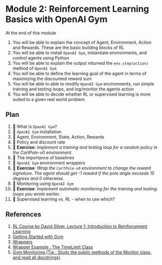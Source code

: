 # Module 2: Reinforcement Learning Basics with OpenAI Gym

At the end of this module

1. You will be able to explain the concept of Agent, Environment, Action and Rewards. These are the basic
building blocks of RL
2. You will be able to install `OpenAI Gym`, instantiate environments, and control agents using Python
3. You will be able to explain the output returned the `env.step(action)` method of `OpenAI Gym`
4. You will be able to define the learning goal of the agent in terms of maximizing the discounted reward sum
5. You will be able to able to modify `OpenAI Gym` environments, run simple training and testing loops, and 
log/monitor the agents action
5. You will be able to decide whether RL or supervised learning is more suited to a given real world problem

## Plan

1. :movie_camera: What is `OpenAI Gym`?
2. :movie_camera: `OpenAI Gym` installation
3. :movie_camera: Agent, Environment, State, Action, Rewards
4. :movie_camera: Policy and discount rate
5. :pencil: **Exercise**: *Implement a training and testing loop for a random policy in the CartPole-v0 environment.*
6. :movie_camera: The importance of baselines
7. :movie_camera: `OpenAI Gym` environment wrappers
8. :pencil: **Exercise**: *Wrap the `CartPole-v0` environment to change the reward signature. The agent should get -1 reward if the
pole angle exceeds 15 degrees and 0 otherwise.*
9. :movie_camera: Monitoring using `OpenAI Gym`
10. :pencil: **Exercise**: *Implement automatic monitoring for the training and testing loops you wrote earlier.*
11. :movie_camera: Supervised learning vs. RL - when to use which?

## References

1. [RL Course by David Silver, Lecture 1: Introduction to Reinforcement Learning](https://www.youtube.com/watch?v=2pWv7GOvuf0)
2. [Getting Started with Gym](https://gym.openai.com/docs/#getting-started-with-gym)
3. [Wrappers](https://github.com/openai/gym/blob/master/gym/wrappers/README.md)
4. [Wrapper Example : The TimeLimit Class](https://github.com/openai/gym/blob/master/gym/wrappers/time_limit.py)
5. [Gym Monitoring (Tip : Study the public methods of the Monitor class, and read all docstrings)](https://github.com/openai/gym/blob/master/gym/wrappers/monitor.py)
